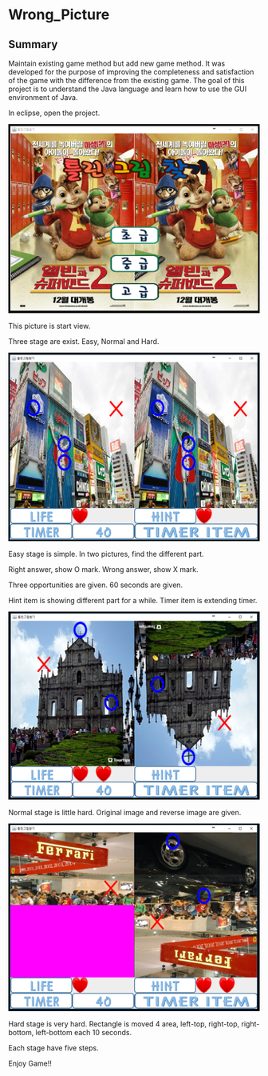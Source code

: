 # Wrong_Picture

## Summary

Maintain existing game method but add new game method. It was developed for the purpose of improving the completeness and satisfaction of the game with the difference from the existing game. The goal of this project is to understand the Java language and learn how to use the GUI environment of Java.

In eclipse, open the project.

![](ScreenShots/start.PNG)


This picture is start view.

Three stage are exist. Easy, Normal and Hard.

![](ScreenShots/easy.png)

Easy stage is simple. In two pictures, find the different part.

Right answer, show O mark.
Wrong answer, show X mark.

Three opportunities are given.
60 seconds are given.

Hint item is showing different part for a while.
Timer item is extending timer.

![](ScreenShots/normal.png)

Normal stage is little hard.
Original image and reverse image are given.

![](ScreenShots/hard.png)

Hard stage is very hard.
Rectangle is moved 4 area, left-top, right-top, right-bottom, left-bottom each 10 seconds.

Each stage have five steps.

Enjoy Game!!

